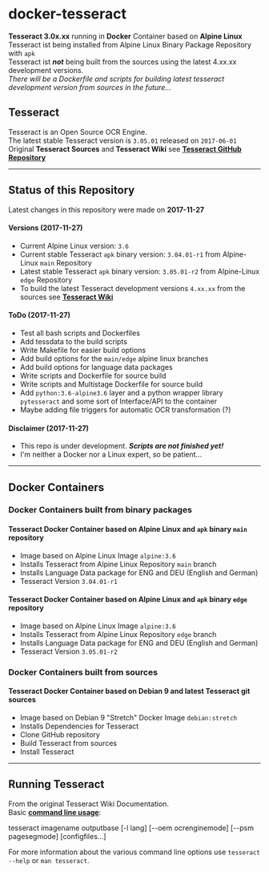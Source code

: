 # **docker-tesseract**

**Tesseract 3.0x.xx** running in **Docker** Container based on **Alpine Linux**  
Tesseract ist being installed from Alpine Linux Binary Package Repository with `apk`   
Tesseract ist ___not___ being built from the sources using the latest 4.xx.xx development versions.  
_There will be a Dockerfile and scripts for building latest tesseract development version from sources in the future..._

## Tesseract
Tesseract is an Open Source OCR Engine.  
The latest stable Tesseract version is `3.05.01` released on `2017-06-01`   
Original **Tesseract Sources** and **Tesseract Wiki** see **[Tesseract GitHub Repository](https://github.com/tesseract-ocr/tesseract/)**

_____
## Status of this Repository
Latest changes in this repository were made on **2017-11-27**
#### Versions (2017-11-27)
- Current Alpine Linux version: `3.6`
- Current stable Tesseract `apk` binary version: `3.04.01-r1` from Alpine-Linux `main` Repository
- Latest stable Tesseract `apk` binary version: `3.05.01-r2` from Alpine-Linux `edge` Repository   
- To build the latest Tesseract development versions `4.xx.xx` from the sources see **[Tesseract Wiki](https://github.com/tesseract-ocr/tesseract/wiki)**

#### ToDo (2017-11-27)  
- Test all bash scripts and Dockerfiles
- Add tessdata to the build scripts
- Write Makefile for easier build options
- Add build options for the `main/edge` alpine linux branches
- Add build options for language data packages
- Write scripts and Dockerfile for source build
- Write scripts and Multistage Dockerfile for source build
- Add `python:3.6-alpine3.6` layer and a python wrapper library `pytesseract` and some sort of Interface/API to the container
- Maybe adding file triggers for automatic OCR transformation (?)

#### Disclaimer (2017-11-27)  
- This repo is under development. ___Scripts are not finished yet!___
- I'm neither a Docker nor a Linux expert, so be patient...  

_____
## Docker Containers  
### Docker Containers built from binary packages
#### Tesseract Docker Container based on Alpine Linux and `apk` binary `main` repository
- Image based on Alpine Linux Image `alpine:3.6`
- Installs Tesseract from Alpine Linux Repository `main` branch
- Installs Language Data package for ENG and DEU (English and German)
- Tesseract Version `3.04.01-r1`

#### Tesseract Docker Container based on Alpine Linux and `apk` binary `edge` repository
- Image based on Alpine Linux Image `alpine:3.6`
- Installs Tesseract from Alpine Linux Repository `edge` branch
- Installs Language Data package for ENG and DEU (English and German)
- Tesseract Version `3.05.01-r2`

### Docker Containers built from sources
#### Tesseract Docker Container based on Debian 9 and latest Tesseract git sources
- Image based on Debian 9 "Stretch" Docker Image `debian:stretch`
- Installs Dependencies for Tesseract
- Clone GitHub repository
- Build Tesseract from sources
- Install Tesseract

_____
## Running Tesseract
From the original Tesseract Wiki Documentation.  
Basic **[command line usage](https://github.com/tesseract-ocr/tesseract/wiki/Command-Line-Usage)**:  

tesseract imagename outputbase [-l lang] [--oem ocrenginemode] [--psm pagesegmode] [configfiles...]  

For more information about the various command line options use `tesseract --help` or `man tesseract`.

